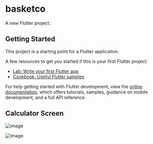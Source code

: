 # basketco

A new Flutter project.

## Getting Started

This project is a starting point for a Flutter application.

A few resources to get you started if this is your first Flutter project:

- [Lab: Write your first Flutter app](https://docs.flutter.dev/get-started/codelab)
- [Cookbook: Useful Flutter samples](https://docs.flutter.dev/cookbook)

For help getting started with Flutter development, view the
[online documentation](https://docs.flutter.dev/), which offers tutorials,
samples, guidance on mobile development, and a full API reference.

## Calculator Screen
![image](https://github.com/Arraidh/basketco/assets/90848018/3cf8c268-cc3e-4029-9b33-1610291637a9)

![image](https://github.com/Arraidh/basketco/assets/72921762/9412ac7b-b206-42d3-bf25-02c1ec2b9763)

